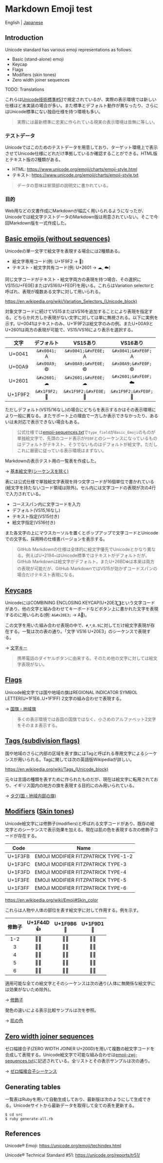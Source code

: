 # Markdown Emoji test

English | [Japanese](README.ja.md)

## Introduction

Unicode standard has various emoji representations as follows.

* Basic (stand-alone) emoji
* Keycap
* Flags
* Modifiers (skin tones)
* Zero width joiner sequences

TODO: Translations

これらは[Unicode技術標準#51](https://unicode.org/reports/tr51/)で規定されているが、実際の表示環境では新しい仕様ほど未実装の場合が多い。また標準とデフォルト動作が異なったり、さらにはUnicode標準にない独自仕様を持つ環境も多い。

> 実際には最新標準に忠実に作られている現実の表示環境は皆無に等しい。

### テストデータ

Unicodeではこのためのテストデータを用意しており、ターゲット環境上で表示させてUnicode仕様にどれだけ準拠しているか確認することができる。HTML版とテキスト版の2種類がある。

* HTML: https://www.unicode.org/emoji/charts/emoji-style.html
* テキスト: https://www.unicode.org/emoji/charts/emoji-style.txt

> データの意味は冒頭部の説明文に書かれている。

### 目的

Web用などの文書作成にMarkdownが幅広く用いられるようになったが、Unicodeでは絵文字テストデータのMarkdown版は用意されていない。そこで今回Markdown版を一式作成した。

## [Basic emojis (without sequences)](en/basic-emojis.md)

Unicodeの単一文字で絵文字を表現する場合には2種類ある。

* 絵文字専用コード(例: U+1F9F2 → &#x1F9F2;)
* テキスト・絵文字共有コード(例: U+2601 → &#x2601;&#xFE0E;, &#x2601;&#xFE0F;)

同じ文字コードがテキスト・絵文字両方の表現を持つ場合、その選択にVS15(U+FE0E)またはVS16(U+FE0F)を用いる。これらはVariation selectorと呼ばれ、表現が複数ある文字に対して用いられる。

https://en.wikipedia.org/wiki/Variation_Selectors_(Unicode_block)

対象文字コードに続けてVS15またはVS16を追加することにより表現を指定する。どちらか片方しか表現がない文字に対しては単に無視される。以下に実例を示す。U+0041はテキストのみ、U+1F9F2は絵文字のみの例。またU+00A9とU+2601は両方の表現が可能で、VS15/VS16により表示を選択する。

| 文字 | デフォルト | VS15あり | VS16あり |
| :-: | :-: | :-: | :-: |
| U+0041 | `&#x0041;`<br>&#x0041; | `&#x0041;&#xFE0E;`<br>&#x0041;&#xFE0E; | `&#x0041;&#xFE0F;`<br>&#x0041;&#xFE0F; |
| U+00A9 | `&#x00A9;`<br>&#x00A9; | `&#x00A9;&#xFE0E;`<br>&#x00A9;&#xFE0E; | `&#x00A9;&#xFE0F;`<br>&#x00A9;&#xFE0F; |
| U+2601 | `&#x2601;`<br>&#x2601; | `&#x2601;&#xFE0E;`<br>&#x2601;&#xFE0E; | `&#x2601;&#xFE0F;`<br>&#x2601;&#xFE0F; |
| U+1F9F2 | `&#x1F9F2;`<br>&#x1F9F2; | `&#x1F9F2;&#xFE0E;`<br>&#x1F9F2;&#xFE0E; | `&#x1F9F2;&#xFE0F;`<br>&#x1F9F2;&#xFE0F; |

ただしデフォルト(VS15/16なし)の場合にどちらを表示するかはその表示環境により一般に異なる。またサポート上の理由で一方しか表示できなかったり、あるいは未対応で表示できない場合もある。

> 公式仕様では[emoji-sequences.txt]で`type_field`が`Basic_Emoji`のものが単独絵文字で、先頭のコード表示が`FE0F`とのシーケンスになっているものはデフォルトがテキスト、そうでないものはデフォルトが絵文字。ただしこれに厳密に従っている表示環境はまずない。

Markdownの表示テスト用の一覧表を作成した。

→ [基本絵文字(シーケンスを除く)](ja/basic-emojis.md)

表には公式仕様で単独絵文字表現を持つ文字コードが16個単位で書かれている(絵文字を持たないコード領域は除外)。セル内には文字コードの表現が次の4行で入力されている。

* コーススパン内に文字コードを入力
* デフォルト(VS15,16なし)
* テキスト指定(VS15付き)
* 絵文字指定(VS16付き)

また各文字の上にマウスカーソルを置くとポップアップで文字コードとUnicodeでの文字名、採用時の仕様書バージョンを表示する。

> GitHub Markdownの仕様は全体的に絵文字優先でUnicodeとかなり異なる。例えばU+2194`↔`はUnicode標準ではテキストがデフォルトだが、GitHub Markdownは絵文字がデフォルト。またU+26BD`⚽`は本来は両方の表現が可能だが、GitHub MarkdownではVS15が効かずコードスパンの場合だけテキスト表現になる。

## [Keycaps](en/keycaps.md)

UnicodeにはCOMBINING ENCLOSING KEYCAP(U+20E3, `⃣`)という文字コードがあり、他の文字と組み合わせてキーボードなどボタン上に書かれた文字を表現するのに用いられる(例: `A&#x20E3;` → A&#x20E3;)。

この文字を用いた組み合わせ表現の中で、`#`,` * `,`0`..`9`に対してだけ絵文字表現が存在する。一覧は次の表の通り。「文字 VS16 U+20E3」のシーケンスで表現する。

→ [文字キー](ja/keycaps.md)

> 携帯電話のダイヤルボタンに由来する。そのため他の文字に対しては絵文字表現がない。

## [Flags](en/flags.md)

Unicode絵文字では国や地域の旗はREGIONAL INDICATOR SYMBOL LETTER(U+1F1E6..U+1F1FF) 2文字の組み合わせで表現する。

→ [国旗・地域旗](ja/flags.md)

> 多くの表示環境では各国の国旗ではなく、小さめのアルファベット2文字をそのまま表示する。

## [Tags (subdivision flags)](en/tags.md)

国や地域のさらに内部の区域を表す旗にはTagと呼ばれる専用文字によるシーケンスが用いられる。Tagに関しては次の英語版Wikipediaが詳しい。

https://en.wikipedia.org/wiki/Tags_(Unicode_block)

元々は言語の種類を表すために作られたものだが、現在は絵文字に転用されており、イギリス国内の地方の旗を表現する目的にのみ用いられている。

→ [タグ(国・地域内部の旗)](ja/tags.md)

## [Modifiers](en/modifiers.md) \([Skin tones](en/skin-tones.md)\)

Unicode絵文字には修飾子(modifiers)と呼ばれる文字コードがあり、既存の絵文字とのシーケンスで表示効果を加える。現在は肌の色を表現する次の修飾子コードが存在する。

| Code | Name |
| - | - |
| U+1F3FB | EMOJI MODIFIER FITZPATRICK TYPE-1-2 |
| U+1F3FC | EMOJI MODIFIER FITZPATRICK TYPE-3 |
| U+1F3FD | EMOJI MODIFIER FITZPATRICK TYPE-4 |
| U+1F3FE | EMOJI MODIFIER FITZPATRICK TYPE-5 |
| U+1F3FF | EMOJI MODIFIER FITZPATRICK TYPE-6 |

https://en.wikipedia.org/wiki/Emoji#Skin_color

これらは人物や人体の部位を表す絵文字に対して作用する。例を示す。

| 修飾子 | U+1F44D<br>👍 | U+1F9B6<br>🦶 | U+1F9D1<br>🧑 |
| :-: | :-: | :-: | :-: |
| 1-2 | 👍&#x1F3FB; | 🦶&#x1F3FB; | 🧑&#x1F3FB; |
| 3 | 👍&#x1F3FC; | 🦶&#x1F3FC; | 🧑&#x1F3FC; |
| 4 | 👍&#x1F3FD; | 🦶&#x1F3FD; | 🧑&#x1F3FD; |
| 5 | 👍&#x1F3FE; | 🦶&#x1F3FE; | 🧑&#x1F3FE; |
| 6 | 👍&#x1F3FF; | 🦶&#x1F3FF; | 🧑&#x1F3FF; |

適用可能な全ての絵文字とそのシーケンスは次の通り(人体に無関係な絵文字には効果がないため除外)。

→ [修飾子](ja/modifiers.md)

発色の違いによる表示比較サンプルは次を参照。

→ [肌の色](ja/skin-tones.md)

## [Zero width joiner sequences](en/zwj-sequences.md)

ゼロ幅接合子(ZERO WIDTH JOINER U+200D)を用いて複数の絵文字コードを合成して表現する。Unicode絵文字で可能な組み合わせは[emoji-zwj-sequences.txt]に記述されている。全リストとその表示サンプルは次の通り。

→ [ゼロ幅接合子シーケンス](ja/zwj-sequences.md)

## Generating tables

一覧表はRubyを用いて自動生成しており、最新版は次のようにして生成できる。Unicodeサイトから最新データを取得して全ての表を更新する。

```
$ cd src
$ ruby generate-all.rb
```

## References

Unicode® Emoji: https://unicode.org/emoji/techindex.html

Unicode® Technical Standard #51: https://unicode.org/reports/tr51/

[emoji-sequences.txt]: https://www.unicode.org/Public/emoji/latest/emoji-sequences.txt
[emoji-zwj-sequences.txt]: https://www.unicode.org/Public/emoji/latest/emoji-zwj-sequences.txt
